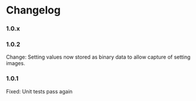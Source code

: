 # Changelog

### 1.0.x

### 1.0.2

Change:	    Setting values now stored as binary data to allow capture of setting images.

### 1.0.1

Fixed:      Unit tests pass again 
